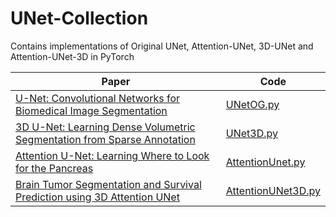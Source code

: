 # UNet-Collection
Contains implementations of Original UNet, Attention-UNet, 3D-UNet and Attention-UNet-3D in PyTorch

| Paper | Code |
| ----- | ---- |
| [U-Net: Convolutional Networks for Biomedical Image Segmentation](https://arxiv.org/abs/1505.04597) | [UNetOG.py](https://github.com/Abhiswain97/UNet-Collection/blob/main/UNetOG.py) |
| [3D U-Net: Learning Dense Volumetric Segmentation from Sparse Annotation](https://arxiv.org/pdf/1606.06650.pdf) | [UNet3D.py](https://github.com/Abhiswain97/UNet-Collection/blob/main/UNet3D.py) |
| [Attention U-Net: Learning Where to Look for the Pancreas](https://arxiv.org/pdf/1804.03999.pdf) | [AttentionUnet.py](https://github.com/Abhiswain97/UNet-Collection/blob/main/AttentionUNet.py) |
| [Brain Tumor Segmentation and Survival Prediction using 3D Attention UNet](https://arxiv.org/pdf/2104.00985.pdf) | [AttentionUNet3D.py](https://github.com/Abhiswain97/UNet-Collection/blob/main/AttentionUNet3D.py) |

